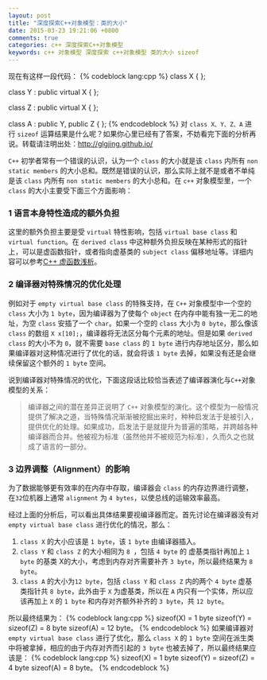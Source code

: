 ```yaml
---
layout: post
title: "深度探索C++对象模型：类的大小"
date: 2015-03-23 19:21:06 +0800
comments: true
categories: c++ 深度探索C++对象模型
keywords: c++ 对象模型 深度探索 c++对象模型 类的大小 sizeof
---
```

现在有这样一段代码：
{% codeblock lang:cpp %}
class X {
};

class Y : public virtual X {
};

class Z : public virtual X {
};

class A : public Y, public Z {
};
{% endcodeblock %}
对 `class X、Y、Z、A` 进行 `sizeof` 运算结果是什么呢？如果你心里已经有了答案，不妨看完下面的分析再说。转载请注明出处：<http://glgjing.github.io/>    

`C++` 初学者常有一个错误的认识，认为一个 `class` 的大小就是该 `class` 内所有 `non static members` 的大小总和。既然是错误的认识，那么实际上就不是或者不单纯是该 `class` 内所有 `non static members` 的大小总和。在 `c++` 对象模型里，一个 `class` 的大小主要受下面三个方面影响：<!--more-->

### 1 语言本身特性造成的额外负担
这里的额外负担主要是受 `virtual` 特性影响，包括 `virtual base class` 和 `virtual function`。在 `derived class` 中这种额外负担反映在某种形式的指针上，可以是虚函数指针，或者指向虚基类的 `subject class` 偏移地址等。详细内容可以参考[C++ 虚函数浅析](http://glgjing.github.io/blog/2015/01/03/c-plus-plus-xu-han-shu-qian-xi/)。

### 2 编译器对特殊情况的优化处理
例如对于 `empty virtual base class` 的特殊支持，在 `C++` 对象模型中一个空的 `class` 大小为 `1 byte`，因为编译器为了使每个 `object` 在内存中能有独一无二的地址，为空 `class` 安插了一个 `char`。如果一个空的 `class` 大小为 `0 byte`，那么像该 `class` 的数组 `X x[10];`，编译器将无法区分每个元素的地址。但是如果 `derived class` 的大小不为 `0`，就不需要 `base class` 的 `1 byte` 进行内存地址区分，那么如果编译器对这种情况进行了优化的话，就会将该 `1 byte` 去掉，如果没有还是会继续保留这个额外的 `1 byte` 空间。  

说到编译器对特殊情况的优化，下面这段话比较恰当表述了编译器演化与`C++`对象模型的关系：
>编译器之间的潜在差异正说明了 `C++` 对象模型的演化。这个模型为一般情况提供了解决之道，当特殊情况渐渐被挖掘出来时，种种启发法于是被引入，提供优化的处理。如果成功，启发法于是就提升为普遍的策略，并跨越各种编译器而合并。他被视为标准（虽然他并不被规范为标准），久而久之也就成了语言的一部分。

### 3 边界调整（Alignment）的影响
为了数据能够更有效率的在内存中存取，编译器会 `class` 的内存边界进行调整，在`32`位机器上通常 `alignment` 为 `4 bytes`，以使总线的运输效率最高。

经过上面的分析后，可以看出具体结果要视编译器而定。首先讨论在编译器没有对 `empty virtual base class` 进行优化的情况，那么：

1. `class X`  的大小应该是 `1 byte`，该 `1 byte` 由编译器插入。
2. `class Y` 和 `class Z` 的大小相同为 `8 `，包括 `4 byte` 的 虚基类指针再加上 `1 byte` 的基类 X的大小，考虑到内存对齐需要补齐 `3 byte`，所以最终结果为 `8 byte`。
3. `class A` 的大小为`12 byte`，包括 `class Y` 和 `class Z` 内的两个 `4 byte` 虚基类指针共 `8 byte`，此外由于 `X` 为虚基类，所以在 `A` 内只有一个实体，所以应该再加上 `X` 的 `1 byte` 和内存对齐额外补齐的 `3 byte`，共 `12 byte`。   
 
所以最终结果为：
{% codeblock lang:cpp %}
sizeof(X) = 1 byte
sizeof(Y) = sizeof(Z) = 8 byte
sizeof(A) = 12 byte。
{% endcodeblock %}
如果编译器对 `empty virtual base class` 进行了优化，那么 `class X` 的 `1 byte` 空间在派生类中将被拿掉，相应的由于内存对齐而引起的 `3 byte` 也被去掉了，所以最终结果应该是：
{% codeblock lang:cpp %}
sizeof(X) = 1 byte
sizeof(Y) = sizeof(Z) = 4 byte
sizeof(A) = 8 byte。
{% endcodeblock %}